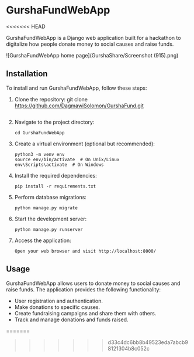 # GurshaFundWebApp
<<<<<<< HEAD

GurshaFundWebApp is a Django web application built for a hackathon to digitalize how people donate money to social causes and raise funds.

![GurshaFundWebApp home page](GurshaShare/Screenshot (915).png)
## Installation

To install and run GurshaFundWebApp, follow these steps:

1. Clone the repository:
   git clone https://github.com/DagmawiSolomon/GurshaFund.git
   ```

2. Navigate to the project directory:
   ```
   cd GurshaFundWebApp
   ```

3. Create a virtual environment (optional but recommended):
   ```
   python3 -m venv env
   source env/bin/activate  # On Unix/Linux
   env\Scripts\activate  # On Windows
   ```

4. Install the required dependencies:
   ```
   pip install -r requirements.txt
   ```

5. Perform database migrations:
   ```
   python manage.py migrate
   ```

6. Start the development server:
   ```
   python manage.py runserver
   ```

7. Access the application:
   ```
   Open your web browser and visit http://localhost:8000/
   ```

## Usage

GurshaFundWebApp allows users to donate money to social causes and raise funds. The application provides the following functionality:

- User registration and authentication.
- Make donations to specific causes.
- Create fundraising campaigns and share them with others.
- Track and manage donations and funds raised.

=======
>>>>>>> d33c4dc6bb8b49523eda7abcb98121304b8c052c
